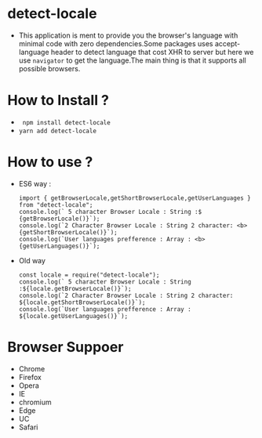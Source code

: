 # detect-locale
- This application is ment to provide you the browser's language with minimal code with zero dependencies.Some packages uses accept-language header to detect language that cost XHR to server but here we use `navigator` to get the language.The main thing is that it supports all possible browsers.

# How to Install ?
- ``` npm install detect-locale```
- ``` yarn add detect-locale ```

# How to use ?
- ES6 way :
    ```
    import { getBrowserLocale,getShortBrowserLocale,getUserLanguages } from "detect-locale";
    console.log(` 5 character Browser Locale : String :$ {getBrowserLocale()}`);
    console.log(`2 Character Browser Locale : String 2 character: <b>{getShortBrowserLocale()}`);
    console.log(`User languages prefference : Array : <b>{getUserLanguages()}`);
    ```
- Old way
    ```
    const locale = require("detect-locale");
    console.log(` 5 character Browser Locale : String :${locale.getBrowserLocale()}`);
    console.log(`2 Character Browser Locale : String 2 character: ${locale.getShortBrowserLocale()}`);
    console.log(`User languages prefference : Array : ${locale.getUserLanguages()}`);
    ```

# Browser Suppoer
- Chrome
- Firefox
- Opera
- IE
- chromium
- Edge
- UC
- Safari
